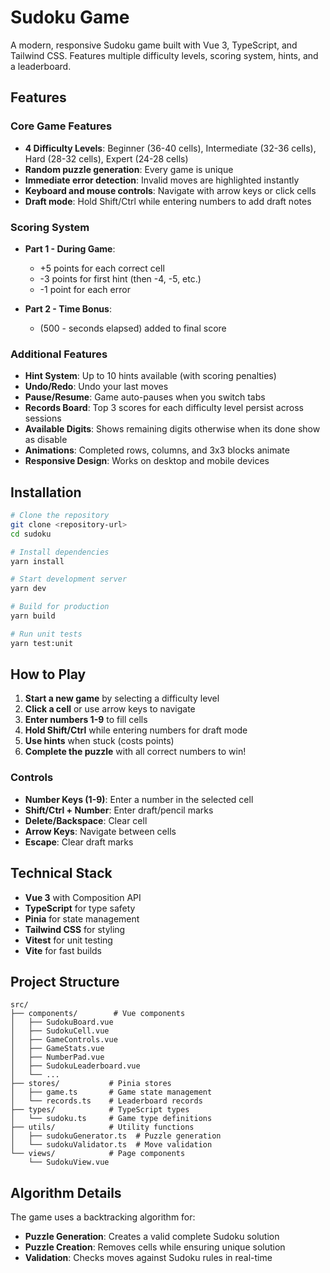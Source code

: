 # Sudoku Game

A modern, responsive Sudoku game built with Vue 3, TypeScript, and Tailwind CSS. Features multiple difficulty levels, scoring system, hints, and a leaderboard.

## Features

### Core Game Features

- **4 Difficulty Levels**: Beginner (36-40 cells), Intermediate (32-36 cells), Hard (28-32 cells), Expert (24-28 cells)
- **Random puzzle generation**: Every game is unique
- **Immediate error detection**: Invalid moves are highlighted instantly
- **Keyboard and mouse controls**: Navigate with arrow keys or click cells
- **Draft mode**: Hold Shift/Ctrl while entering numbers to add draft notes

### Scoring System

- **Part 1 - During Game**:

  - +5 points for each correct cell
  - -3 points for first hint (then -4, -5, etc.)
  - -1 point for each error

- **Part 2 - Time Bonus**:
  - (500 - seconds elapsed) added to final score

### Additional Features

- **Hint System**: Up to 10 hints available (with scoring penalties)
- **Undo/Redo**: Undo your last moves
- **Pause/Resume**: Game auto-pauses when you switch tabs
- **Records Board**: Top 3 scores for each difficulty level persist across sessions
- **Available Digits**: Shows remaining digits otherwise when its done show as disable
- **Animations**: Completed rows, columns, and 3x3 blocks animate
- **Responsive Design**: Works on desktop and mobile devices

## Installation

```bash
# Clone the repository
git clone <repository-url>
cd sudoku

# Install dependencies
yarn install

# Start development server
yarn dev

# Build for production
yarn build

# Run unit tests
yarn test:unit
```

## How to Play

1. **Start a new game** by selecting a difficulty level
2. **Click a cell** or use arrow keys to navigate
3. **Enter numbers 1-9** to fill cells
4. **Hold Shift/Ctrl** while entering numbers for draft mode
5. **Use hints** when stuck (costs points)
6. **Complete the puzzle** with all correct numbers to win!

### Controls

- **Number Keys (1-9)**: Enter a number in the selected cell
- **Shift/Ctrl + Number**: Enter draft/pencil marks
- **Delete/Backspace**: Clear cell
- **Arrow Keys**: Navigate between cells
- **Escape**: Clear draft marks

## Technical Stack

- **Vue 3** with Composition API
- **TypeScript** for type safety
- **Pinia** for state management
- **Tailwind CSS** for styling
- **Vitest** for unit testing
- **Vite** for fast builds

## Project Structure

```
src/
├── components/        # Vue components
│   ├── SudokuBoard.vue
│   ├── SudokuCell.vue
│   ├── GameControls.vue
│   ├── GameStats.vue
│   ├── NumberPad.vue
│   ├── SudokuLeaderboard.vue
│   └── ...
├── stores/           # Pinia stores
│   ├── game.ts       # Game state management
│   └── records.ts    # Leaderboard records
├── types/            # TypeScript types
│   └── sudoku.ts     # Game type definitions
├── utils/            # Utility functions
│   ├── sudokuGenerator.ts  # Puzzle generation
│   └── sudokuValidator.ts  # Move validation
└── views/            # Page components
    └── SudokuView.vue

```

## Algorithm Details

The game uses a backtracking algorithm for:

- **Puzzle Generation**: Creates a valid complete Sudoku solution
- **Puzzle Creation**: Removes cells while ensuring unique solution
- **Validation**: Checks moves against Sudoku rules in real-time
